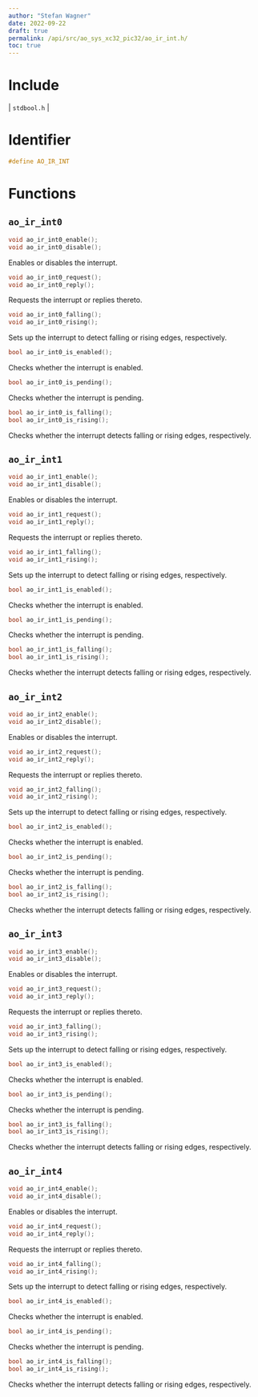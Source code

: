 ```yaml
---
author: "Stefan Wagner"
date: 2022-09-22
draft: true
permalink: /api/src/ao_sys_xc32_pic32/ao_ir_int.h/
toc: true
---
```


# Include

| `stdbool.h` |

# Identifier

```c
#define AO_IR_INT
```

# Functions

## `ao_ir_int0`

```c
void ao_ir_int0_enable();
void ao_ir_int0_disable();
```

Enables or disables the interrupt.

```c
void ao_ir_int0_request();
void ao_ir_int0_reply();
```

Requests the interrupt or replies thereto.

```c
void ao_ir_int0_falling();
void ao_ir_int0_rising();
```

Sets up the interrupt to detect falling or rising edges, respectively.

```c
bool ao_ir_int0_is_enabled();
```

Checks whether the interrupt is enabled.

```c
bool ao_ir_int0_is_pending();
```

Checks whether the interrupt is pending.

```c
bool ao_ir_int0_is_falling();
bool ao_ir_int0_is_rising();
```

Checks whether the interrupt detects falling or rising edges, respectively.

## `ao_ir_int1`

```c
void ao_ir_int1_enable();
void ao_ir_int1_disable();
```

Enables or disables the interrupt.

```c
void ao_ir_int1_request();
void ao_ir_int1_reply();
```

Requests the interrupt or replies thereto.

```c
void ao_ir_int1_falling();
void ao_ir_int1_rising();
```

Sets up the interrupt to detect falling or rising edges, respectively.

```c
bool ao_ir_int1_is_enabled();
```

Checks whether the interrupt is enabled.

```c
bool ao_ir_int1_is_pending();
```

Checks whether the interrupt is pending.

```c
bool ao_ir_int1_is_falling();
bool ao_ir_int1_is_rising();
```

Checks whether the interrupt detects falling or rising edges, respectively.

## `ao_ir_int2`

```c
void ao_ir_int2_enable();
void ao_ir_int2_disable();
```

Enables or disables the interrupt.

```c
void ao_ir_int2_request();
void ao_ir_int2_reply();
```

Requests the interrupt or replies thereto.

```c
void ao_ir_int2_falling();
void ao_ir_int2_rising();
```

Sets up the interrupt to detect falling or rising edges, respectively.

```c
bool ao_ir_int2_is_enabled();
```

Checks whether the interrupt is enabled.

```c
bool ao_ir_int2_is_pending();
```

Checks whether the interrupt is pending.

```c
bool ao_ir_int2_is_falling();
bool ao_ir_int2_is_rising();
```

Checks whether the interrupt detects falling or rising edges, respectively.

## `ao_ir_int3`

```c
void ao_ir_int3_enable();
void ao_ir_int3_disable();
```

Enables or disables the interrupt.

```c
void ao_ir_int3_request();
void ao_ir_int3_reply();
```

Requests the interrupt or replies thereto.

```c
void ao_ir_int3_falling();
void ao_ir_int3_rising();
```

Sets up the interrupt to detect falling or rising edges, respectively.

```c
bool ao_ir_int3_is_enabled();
```

Checks whether the interrupt is enabled.

```c
bool ao_ir_int3_is_pending();
```

Checks whether the interrupt is pending.

```c
bool ao_ir_int3_is_falling();
bool ao_ir_int3_is_rising();
```

Checks whether the interrupt detects falling or rising edges, respectively.

## `ao_ir_int4`

```c
void ao_ir_int4_enable();
void ao_ir_int4_disable();
```

Enables or disables the interrupt.

```c
void ao_ir_int4_request();
void ao_ir_int4_reply();
```

Requests the interrupt or replies thereto.

```c
void ao_ir_int4_falling();
void ao_ir_int4_rising();
```

Sets up the interrupt to detect falling or rising edges, respectively.

```c
bool ao_ir_int4_is_enabled();
```

Checks whether the interrupt is enabled.

```c
bool ao_ir_int4_is_pending();
```

Checks whether the interrupt is pending.

```c
bool ao_ir_int4_is_falling();
bool ao_ir_int4_is_rising();
```

Checks whether the interrupt detects falling or rising edges, respectively.
